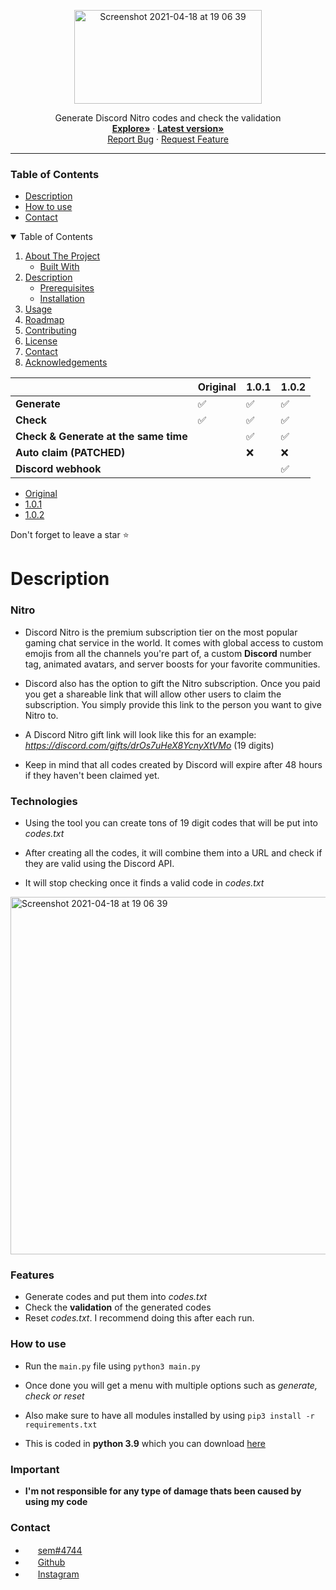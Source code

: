 <p align="center">
<img width="300" height="150" alt="Screenshot 2021-04-18 at 19 06 39" src="https://user-images.githubusercontent.com/78478073/120325661-2bebb180-c2e8-11eb-9a08-8ead7fc9b042.JPG">
</p>
  <p align="center">
    Generate Discord Nitro codes and check the validation
    <br />
    <a href="https://github.com/semmoolenschot/Discord-Nitro-generator"><strong>Explore»</strong></a
    <br />
      ·
      <a href="https://github.com/semmoolenschot/Discord-Nitro-Generator/releases/tag/1.0.1"><strong> Latest version»</strong></a>
    <br />
    <a href="https://github.com/semmoolenschot/Discord-Nitro-generator/issues">Report Bug</a>
    ·
    <a href="https://github.com/semmoolenschot/Discord-Nitro-generator/issues">Request Feature</a>
  

---

### Table of Contents
- [Description](#description)
- [How to use](#how-to-use)
- [Contact](#contact)
      
<details open="open">
  <summary>Table of Contents</summary>
  <ol>
    <li>
      <a href="#description">About The Project</a>
      <ul>
        <li><a href="#built-with">Built With</a></li>
      </ul>
    </li>
    <li>
      <a href="#description">Description</a>
      <ul>
        <li><a href="#prerequisites">Prerequisites</a></li>
        <li><a href="#installation">Installation</a></li>
      </ul>
    </li>
    <li><a href="#usage">Usage</a></li>
    <li><a href="#roadmap">Roadmap</a></li>
    <li><a href="#contributing">Contributing</a></li>
    <li><a href="#license">License</a></li>
    <li><a href="#contact">Contact</a></li>
    <li><a href="#acknowledgements">Acknowledgements</a></li>
  </ol>
</details>
      
|⠀| Original | 1.0.1 | 1.0.2 |
| --------- | ----- | ----- | ----- |
| **Generate** | ✅ | ✅ | ✅ |
| **Check** | ✅ | ✅ | ✅ |
| **Check & Generate at the same time** | ⠀ | ✅ | ✅ |
| **Auto claim (PATCHED)** | ⠀ | ❌ | ❌ |
| **Discord webhook** | ⠀ | ⠀ | ✅ |

- [Original](https://github.com/semmoolenschot/Discord-Nitro-Generator)
- [1.0.1](https://github.com/semmoolenschot/Discord-Nitro-Generator/releases/tag/1.0.1)
- [1.0.2](https://github.com/semmoolenschot/Discord-Nitro-Generator/releases/tag/1.0.2)

Don't forget to leave a star ⭐
      


# Description

### Nitro

- Discord Nitro is the premium subscription tier on the most popular gaming chat service in the world. It comes with global access to custom emojis from all the channels you're part of, a custom **Discord** number tag, animated avatars, and server boosts for your favorite communities.

- Discord also has the option to gift the Nitro subscription. Once you paid you get a shareable link that will allow other users to claim the subscription. You simply provide this link to the person you want to give Nitro to.

- A Discord Nitro gift link will look like this for an example: *https://discord.com/gifts/drOs7uHeX8YcnyXtVMo* (19 digits)

- Keep in mind that all codes created by Discord will expire after 48 hours if they haven't been claimed yet.

### Technologies

- Using the tool you can create tons of 19 digit codes that will be put into *codes.txt*
- After creating all the codes, it will combine them into a URL and check if they are valid using the Discord API.

- It will stop checking once it finds a valid code in *codes.txt*


<img width="572" alt="Screenshot 2021-04-18 at 19 06 39" src="https://user-images.githubusercontent.com/78478073/115154085-573c7900-a079-11eb-9c96-18ecddd5fffa.png">

### Features
- Generate codes and put them into *codes.txt*
- Check the **validation** of the generated codes
- Reset *codes.txt*. I recommend doing this after each run.

### How to use

- Run the ``main.py`` file using ``python3 main.py``
- Once done you will get a menu with multiple options such as *generate, check or reset*

- Also make sure to have all modules installed by using ``pip3 install -r requirements.txt``

- This is coded in **python 3.9** which you can download [here](https://www.python.org/downloads/)

### Important
- **I'm not responsible for any type of damage thats been caused by using my code**

### Contact

- <img width="16" src="https://i.redd.it/5zec9qw4ppy61.png"> [sem#4744](https://discord.com/)
- <img width="16" src="https://www.monalisaelburg.nl/media/Bladzy/Productset/productset/image/1/g/i/github.jpg"> [Github](https://github.com/semmoolenschot)
- <img width="16" src="https://demaasdijk-events.nl/wp-content/uploads/2019/06/instagram-png-instagram-png-logo-1455.png"> [Instagram](https://instagram.com/semmoolenschot)

